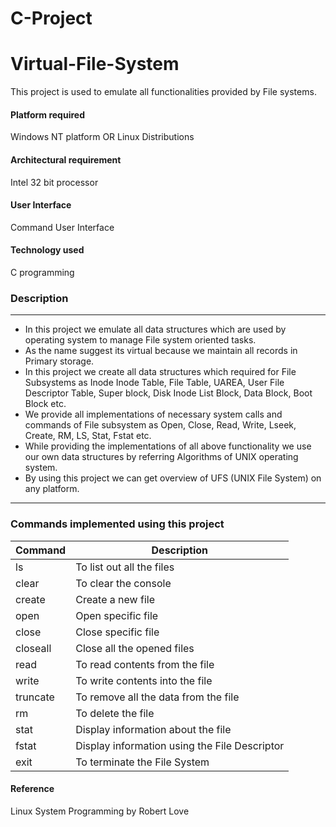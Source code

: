 # C-Project

# Virtual-File-System

This project is used to emulate all functionalities provided by File systems.

#### Platform required
Windows NT platform OR Linux Distributions

#### Architectural requirement
Intel 32 bit processor

#### User Interface
Command User Interface

#### Technology used
C programming

### Description
- - - -
* In this project we emulate all data structures which are used by operating system to
manage File system oriented tasks.
* As the name suggest its virtual because we maintain all records in Primary storage.
* In this project we create all data structures which required for File Subsystems as
Inode Inode Table, File Table, UAREA, User File Descriptor Table, Super block, Disk
Inode List Block, Data Block, Boot Block etc.
* We provide all implementations of necessary system calls and commands of File
subsystem as Open, Close, Read, Write, Lseek, Create, RM, LS, Stat, Fstat etc.
* While providing the implementations of all above functionality we use our own data
structures by referring Algorithms of UNIX operating system.
* By using this project we can get overview of UFS (UNIX File System) on any platform.
- - - -

### Commands implemented using this project
Command | Description
------- | ------------------------------------------
ls      | To list out all the files
clear   | To clear the console
create  | Create a new file
open    | Open specific file
close   | Close specific file
closeall| Close all the opened files
read    | To read contents from the file
write   | To write contents into the file
truncate| To remove all the data from the file
rm      | To delete the file
stat    | Display information about the file
fstat   | Display information using the File Descriptor
exit    | To terminate the File System

#### Reference
Linux System Programming by Robert Love
